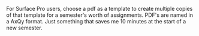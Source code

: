 For Surface Pro users, choose a pdf as a template to create multiple copies of that template for a semester's worth of assignments. PDF's are named in a AxQy format.
Just something that saves me 10 minutes at the start of a new semester. 
